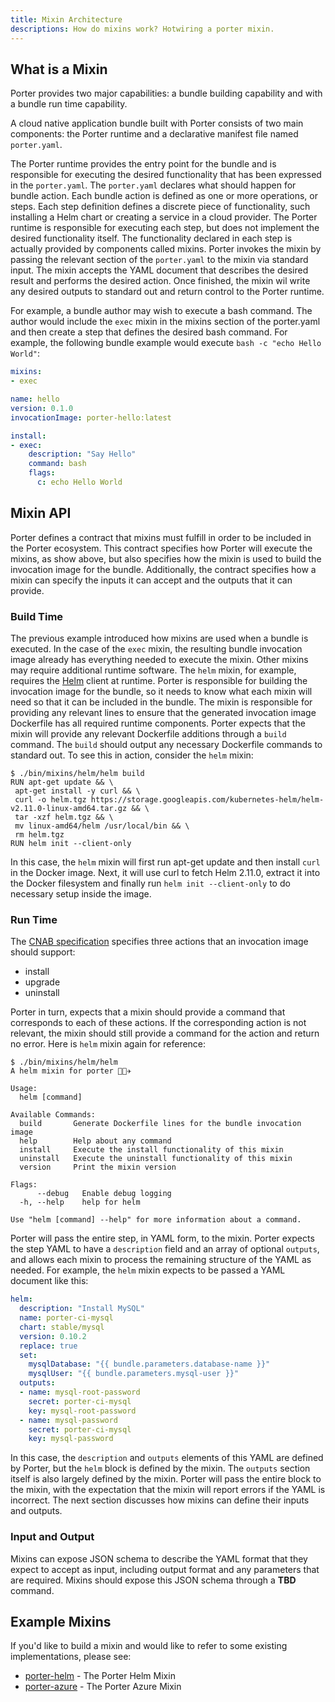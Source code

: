```yaml
---
title: Mixin Architecture 
descriptions: How do mixins work? Hotwiring a porter mixin.
---
```


## What is a Mixin

Porter provides two major capabilities: a bundle building capability and with a bundle run time capability.

A cloud native application bundle built with Porter consists of two main components: the Porter runtime and a declarative manifest file named `porter.yaml`.

The Porter runtime provides the entry point for the bundle and is responsible for executing the desired functionality that has been expressed in the `porter.yaml`. The `porter.yaml` declares what should happen for bundle action. Each bundle action is defined as one or more operations, or steps. Each step definition defines a discrete piece of functionality, such installing a Helm chart or creating a service in a cloud provider. The Porter runtime is responsible for executing each step, but does not implement the desired functionality itself. The functionality declared in each step is actually provided by components called mixins. Porter invokes the mixin by passing the relevant section of the `porter.yaml` to the mixin via standard input. The mixin accepts the YAML document that describes the desired result and performs the desired action. Once finished, the mixin wil write any desired outputs to standard out and return control to the Porter runtime.

For example, a bundle author may wish to execute a bash command. The author would include the `exec` mixin in the mixins section of the porter.yaml and then create a step that defines the desired bash command. For example, the following bundle example would execute `bash -c "echo Hello World"`:

```yaml
mixins:
- exec

name: hello
version: 0.1.0
invocationImage: porter-hello:latest

install:
- exec:
    description: "Say Hello"
    command: bash
    flags:
      c: echo Hello World
```

## Mixin API

Porter defines a contract that mixins must fulfill in order to be included in the Porter ecosystem. This contract specifies how Porter will execute the mixins, as show above, but also specifies how the mixin is used to build the invocation image for the bundle. Additionally, the contract specifies how a mixin can specify the inputs it can accept and the outputs that it can provide.

### Build Time

The previous example introduced how mixins are used when a bundle is executed. In the case of the `exec` mixin, the resulting bundle invocation image already has everything needed to execute the mixin. Other mixins may require additional runtime software. The `helm` mixin, for example, requires the [Helm](https://helm.sh/) client at runtime. Porter is responsible for building the invocation image for the bundle, so it needs to know what each mixin will need so that it can be included in the bundle. The mixin is responsible for providing any relevant lines to ensure that the generated invocation image Dockerfile has all required runtime components. Porter expects that the mixin will provide any relevant Dockerfile additions through a `build` command. The `build` should output any necessary Dockerfile commands to standard out. To see this in action, consider the `helm` mixin:

```console
$ ./bin/mixins/helm/helm build
RUN apt-get update && \
 apt-get install -y curl && \
 curl -o helm.tgz https://storage.googleapis.com/kubernetes-helm/helm-v2.11.0-linux-amd64.tar.gz && \
 tar -xzf helm.tgz && \
 mv linux-amd64/helm /usr/local/bin && \
 rm helm.tgz
RUN helm init --client-only
```

In this case, the `helm` mixin will first run apt-get update and then install `curl` in the Docker image. Next, it will use curl to fetch Helm 2.11.0, extract it into the Docker filesystem and finally run `helm init --client-only` to do necessary setup inside the image.

### Run Time

The [CNAB specification](https://github.com/deislabs/cnab-spec/blob/master/103-bundle-runtime.md) specifies three actions that an invocation image should support:

* install
* upgrade
* uninstall

Porter in turn, expects that a mixin should provide a command that corresponds to each of these actions. If the corresponding action is not relevant, the mixin should still provide a command for the action and return no error. Here is `helm` mixin again for reference:

```console
$ ./bin/mixins/helm/helm
A helm mixin for porter 👩🏽‍✈️

Usage:
  helm [command]

Available Commands:
  build       Generate Dockerfile lines for the bundle invocation image
  help        Help about any command
  install     Execute the install functionality of this mixin
  uninstall   Execute the uninstall functionality of this mixin
  version     Print the mixin version

Flags:
      --debug   Enable debug logging
  -h, --help    help for helm

Use "helm [command] --help" for more information about a command.
```

Porter will pass the entire step, in YAML form, to the mixin. Porter expects the step YAML to have a `description` field and an array of optional `outputs`, and allows each mixin to process the remaining structure of the YAML as needed. For example, the `helm` mixin expects to be passed a YAML document like this:

```yaml
helm:
  description: "Install MySQL"
  name: porter-ci-mysql
  chart: stable/mysql
  version: 0.10.2
  replace: true
  set:
    mysqlDatabase: "{{ bundle.parameters.database-name }}"
    mysqlUser: "{{ bundle.parameters.mysql-user }}"
  outputs:
  - name: mysql-root-password
    secret: porter-ci-mysql
    key: mysql-root-password
  - name: mysql-password
    secret: porter-ci-mysql
    key: mysql-password
```

In this case, the `description` and `outputs` elements of this YAML are defined by Porter, but the `helm` block is defined by the mixin. The `outputs` section itself is also largely defined by the mixin. Porter will pass the entire block to the mixin, with the expectation that the mixin will report errors if the YAML is incorrect. The next section discusses how mixins can define their inputs and outputs.

### Input and Output

Mixins can expose JSON schema to describe the YAML format that they expect to accept as input, including output format and any parameters that are required. Mixins should expose this JSON schema through a **TBD** command.

## Example Mixins

If you'd like to build a mixin and would like to refer to some existing implementations, please see:

* [porter-helm](https://github.com/deislabs/porter-helm) - The Porter Helm Mixin
* [porter-azure](https://github.com/deislabs/porter-azure) - The Porter Azure Mixin